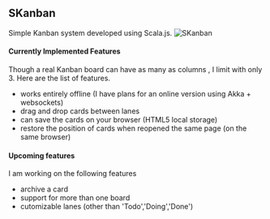 ## SKanban
Simple Kanban system developed using Scala.js.
![SKanban](https://dl.dropboxusercontent.com/u/10783650/Screenshot%202014-01-12%2021.23.57.png "SKanban")

#### Currently Implemented Features
Though a real Kanban board can have as many as columns , I limit with only 3. Here are the list of 
features.

* works entirely offline (I have plans for an online version using Akka + websockets)
* drag and drop cards between lanes
* can save the cards on your browser (HTML5 local storage)
* restore the position of cards when reopened the same page (on the same browser)

#### Upcoming features
I am working on the following features

* archive a card 
* support for more than one board
* cutomizable lanes (other than 'Todo','Doing','Done')
